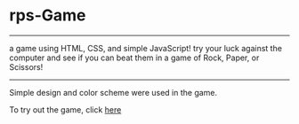 # rps-Game
---

a game using HTML, CSS, and simple JavaScript! try your luck against the computer and see if you can beat them in a game of Rock, Paper, or Scissors! 

***

Simple design and color scheme were used in the game.

To try out the game, click [here](https://evieglz.github.io/rps-Game/)
